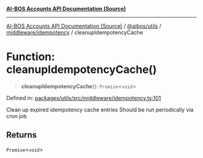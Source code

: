 [**AI-BOS Accounts API Documentation (Source)**](../../../../../README.md)

***

[AI-BOS Accounts API Documentation (Source)](../../../../../README.md) / [@aibos/utils](../../../README.md) / [middleware/idempotency](../README.md) / cleanupIdempotencyCache

# Function: cleanupIdempotencyCache()

> **cleanupIdempotencyCache**(): `Promise`\<`void`\>

Defined in: [packages/utils/src/middleware/idempotency.ts:101](https://github.com/pohlai88/accounts/blob/48103fb36d28b2b9bfb33472b6de2f719773cde9/packages/utils/src/middleware/idempotency.ts#L101)

Clean up expired idempotency cache entries
Should be run periodically via cron job

## Returns

`Promise`\<`void`\>
